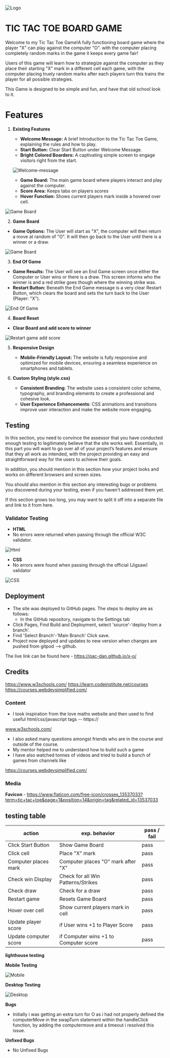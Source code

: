 ![Logo](assets/images/logo.png)

# TIC TAC TOE BOARD GAME

Welcome to my Tic Tac Toe Game!A fully functioning board game where the player "X" can play against the computer "O".
with the computer placing completely random marks in the game it keeps every game fair!

Users of this game will learn how to strategize against the computer as they place their starting "X" mark in a different cell each game, with the computer placing truely random marks after each players turn this trains the player for all possible strategies.

This Game is designed to be simple and fun, and have that old school look to it.

# Features 

1. **Existing Features**

   - **Welcome Message:** A brief Introduction to the Tic Tac Toe Game, explaining the rules and how to play.
   - **Start Button:** Clear Start Button under Welcome Message.
   - **Bright Colored Boarders:** A captivating simple screen to engage visitors right from the start.
   
   ![Welcome-message](assets/images/welcome-message.png)

   - **Game Board:** The main game board where players interact and play against the computer.
   - **Score Area:** Keeps tabs on players scores
   - **Hover Function:** Shows current players mark inside a hovered over cell. 

  ![Game Board](assets/images/display-board.png)

2. **Game Board**
  - **Game Options:** The User will start as "X", the computer will then return a move at random of "O". It will then go back to the User until there is a winner or a draw.

  ![Game Board](assets/images/place-X.png)

3. **End Of Game** 
  - **Game Results:** The User will see an End Game screen once either the Computer or User wins or there is a draw. This screen informs who the winner is and a red strike goes though where the winning strike was.
  - **Restart Button:** Beneath the End Game message is a very clear Restart Button, which clears the board and sets the turn back to the User (Player: "X").

  ![End Of Game](assets/images/end-game-message.png)

4. **Board Reset**
  - **Clear Board and add score to winner**

  ![Restart game add score](assets/images/game-restart.png)

5. **Responsive Design**

   - **Mobile-Friendly Layout:** The website is fully responsive and optimized for mobile devices, ensuring a seamless experience on smartphones and tablets.

6. **Custom Styling (style.css)**

   - **Consistent Branding**: The website uses a consistent color scheme, typography, and branding elements to create a professional and cohesive look.
   - **User Experience Enhancements**: CSS animations and transitions improve user interaction and make the website more engaging.

## Testing 

In this section, you need to convince the assessor that you have conducted enough testing to legitimately believe that the site works well. Essentially, in this part you will want to go over all of your project’s features and ensure that they all work as intended, with the project providing an easy and straightforward way for the users to achieve their goals.

In addition, you should mention in this section how your project looks and works on different browsers and screen sizes.

You should also mention in this section any interesting bugs or problems you discovered during your testing, even if you haven't addressed them yet.

If this section grows too long, you may want to split it off into a separate file and link to it from here.


### Validator Testing 

  - **HTML**
  - No errors were returned when passing through the official W3C validator.

![Html](assets/images/html-checker.png)


  - **CSS**
  - No errors were found when passing through the official (Jigsaw) validator

![CSS](assets/images/css-checker.png)

## Deployment

- The site was deployed to GitHub pages. The steps to deploy are as follows: 
  - In the GitHub repository, navigate to the Settings tab 
- Click Pages, Find Build and Deployment, select 'source'-'deploy from a branch'.
- Find 'Select Branch'-'Main Branch' Click save.
- Project now deployed and updates to new version when changes are pushed from gitpod --> github.


The live link can be found here - https://pac-dan.github.io/x-o/


## Credits 

https://www.w3schools.com/ 
https://learn.codeinstitute.net/courses
https://courses.webdevsimplified.com/

### Content 

- I took inspiration from the love maths website and then used to find useful html/css/javascript tags -- https://

www.w3schools.com/

- I also asked many questions amongst friends who are in the course and outside of the course. 
- My mentor helped me to understand how to build such a game
- I have also watched tonnes of videos and tried to build a bunch of games from channels like 

https://courses.webdevsimplified.com/


### Media

**Favicon** - https://www.flaticon.com/free-icon/crosses_13537033?term=tic+tac+toe&page=1&position=14&origin=tag&related_id=13537033

## testing table

| action                                             |exp. behavior                           |pass / fail |
|----------------------------------------------------|----------------------------------------|------------|
|Click Start Button                                  |Show Game Board                         |   pass     |
|Click cell                                          |Place "X" mark                          |   pass     |
|Computer places mark                                |Computer places "O" mark after "X"      |   pass     |
|Check win	Display                                  |Check for all Win Patterns/Strikes      |   pass     |
|Check draw                                          |Check for a draw                        |   pass     |
|Restart game                                        |Resets Game Board                       |   pass     |
|Hover over cell                                     |Show current players mark in cell       |   pass     |
|Update player score                                 |if User wins +1 to Player Score         |   pass     |
|Update computer score                               |if Computer wins +1 to Computer score   |   pass     |


**lighthouse testing**

**Mobile Testing**

![Mobile](assets/images/mobile-test.png)

**Desktop Testing**

![Desktop](assets/images/desktop-test.png)

**Bugs**
- Initially i was getting an extra turn for O as i had not properly defined the computerMove in the swapTurn statement within the handleClick function, by adding the computermove and a timeout i resolved this issue.

**Unfixed Bugs**
- No Unfixed Bugs